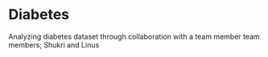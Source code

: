 # Diabetes
Analyzing diabetes dataset through collaboration with a team member
team members; Shukri and Linus
